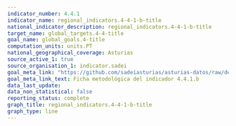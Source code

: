 ```yaml
---
indicator_number: 4.4.1
indicator_name: regional_indicators.4-4-1-b-title
national_indicator_description: regional_indicators.4-4-1-b-title
target_name: global_targets.4-4-title
goal_name: global_goals.4-title
computation_units: units.PT
national_geographical_coverage: Asturias
source_active_1: true
source_organisation_1: indicator.sadei
goal_meta_link: "https://github.com/sadeiasturias/asturias-datos/raw/develop/descargas/metodologia/4.4.1.b.pdf"
goal_meta_link_text: Ficha metodológica del indicador 4.4.1.b
data_last_update:  
data_non_statistical: false
reporting_status: complete
graph_title: regional_indicators.4-4-1-b-title
graph_type: line
---
```

